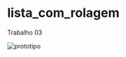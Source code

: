 # lista_com_rolagem
 Trabalho 03
 
 ![prototipo](https://user-images.githubusercontent.com/78597253/198427906-f5da1776-b8c8-48e0-9194-856017bbaad5.png)

